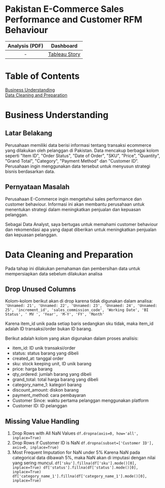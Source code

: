 # Pakistan E-Commerce Sales Performance and Customer RFM Behaviour
| Analysis (PDF) | Dashboard |
|:---:|:---:|
| - | [Tableau Story](https://public.tableau.com/views/PakistanE-CommerceSalesPerformanceandCustomerRFMBehaviour/DashboardStory?:language=en-US&:display_count=n&:origin=viz_share_link)


# Table of Contents

[Business Understanding](#Business-Understanding)<br>
[Data Cleaning and Preparation](#Data-Cleaning-and-Preparation)<br>

# Business Understanding
## Latar Belakang
Perusahaan memiliki data berisi informasi tentang transaksi ecommerce yang dilakukan oleh pelanggan di Pakistan. Data mencakup berbagai kolom seperti "Item ID", "Order Status", "Date of Order", "SKU", "Price", "Quantity", "Grand Total", "Category", "Payment Method" dan "Customer ID“. Perusahaan ingin menggunakan data tersebut untuk menyusun strategi bisnis berdasarkan data.

## Pernyataan Masalah
Perusahaan E-Commerce ingin mengetahui sales performance dan customer behaviour. Informasi ini akan membantu perusahaan untuk menentukan strategi dalam meningkatkan penjualan dan kepuasan pelanggan. 

Sebagai Data Analyst, saya bertugas untuk memahami customer behaviour dan rekomendasi apa yang dapat diberikan untuk meningkatkan penjualan dan kepuasan pelanggan.

# Data Cleaning and Preparation
Pada tahap ini dilakukan pemahaman dan pembersihan data untuk mempersiapkan data sebelum dilakukan analisa

## Drop Unused Columns
Kolom-kolom berikut akan di drop karena tidak digunakan dalam analisa:<br>
`'Unnamed: 21', 'Unnamed: 22', 'Unnamed: 23', 'Unnamed: 24', 'Unnamed: 25', 'increment_id',
 'sales_commission_code', 'Working Date', 'BI Status', ' MV ', 'Year', 'M-Y', 'FY', 'Month'`

Karena item_id unik pada setiap baris sedangkan sku tidak, maka item_id adalah ID transaksi/order bukan ID barang. 

Berikut adalah kolom yang akan digunakan dalam proses analisis:

* item_id: ID unik transaksi/order
* status: status barang yang dibeli 
* created_at: tanggal order
* sku: stock keeping unit, ID unik barang
* price: harga barang
* qty_ordered: jumlah barang yang dibeli
* grand_total: total harga barang yang dibeli 
* category_name_1: kategori barang
* discount_amount: diskon barang
* payment_method: cara pembayaran
* Customer Since: waktu pertama pelanggan menggunakan platform
* Customer ID: ID pelanggan

## Missing Value Handling
1. Drop Rows with All NaN Values
`df.dropna(axis=0, how='all', inplace=True)`
2. Drop Rows if Customer ID is NaN
`df.dropna(subset=['Customer ID'], axis=0, inplace=True)`
3. Most Frequent Imputation for NaN under 5%
Karena NaN pada categorical data dibawah 5%, maka NaN akan di imputasi dengan nilai yang sering muncul.
`df['sku'].fillna(df['sku'].mode()[0], inplace=True)
df['status'].fillna(df['status'].mode()[0], inplace=True)
df['category_name_1'].fillna(df['category_name_1'].mode()[0], inplace=True)`
